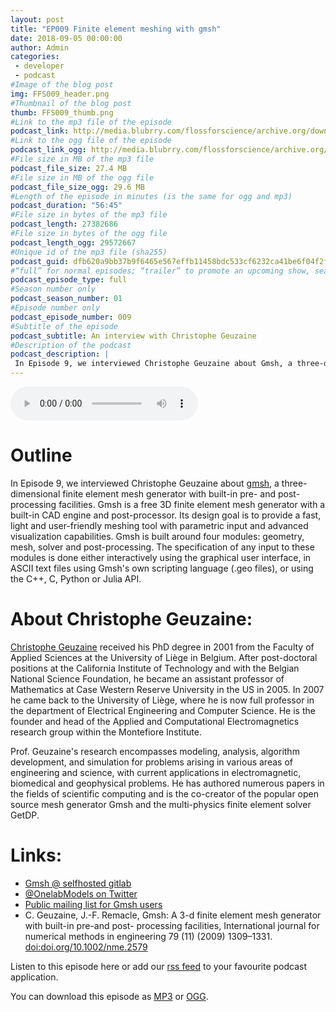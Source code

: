 ```yaml
---
layout: post
title: "EP009 Finite element meshing with gmsh"
date: 2018-09-05 00:00:00
author: Admin
categories: 
 - developer
 - podcast
#Image of the blog post
img: FFS009_header.png
#Thumbnail of the blog post
thumb: FFS009_thumb.png
#Link to the mp3 file of the episode
podcast_link: http://media.blubrry.com/flossforscience/archive.org/download/FlossforscienceEp009-GmshForFiniteElementMeshes/FLOSSforscience_EP009_GMSH.mp3
#Link to the ogg file of the episode
podcast_link_ogg: http://media.blubrry.com/flossforscience/archive.org/download/FlossforscienceEp009-GmshForFiniteElementMeshes/FLOSSforscience_EP009_GMSH.ogg
#File size in MB of the mp3 file
podcast_file_size: 27.4 MB
#File size in MB of the ogg file
podcast_file_size_ogg: 29.6 MB
#Length of the episode in minutes (is the same for ogg and mp3)
podcast_duration: "56:45"
#File size in bytes of the mp3 file
podcast_length: 27382686
#File size in bytes of the ogg file
podcast_length_ogg: 29572667
#Unique id of the mp3 file (sha255)
podcast_guid: dfb620a9bb37b9f6465e567effb11458bdc533cf6232ca41be6f04f2fd709a68
#“full” for normal episodes; “trailer” to promote an upcoming show, season, or episode; or “bonus” for extra content related to a show, season, or episode.
podcast_episode_type: full
#Season number only
podcast_season_number: 01
#Episode number only
podcast_episode_number: 009
#Subtitle of the episode 
podcast_subtitle: An interview with Christophe Geuzaine
#Description of the podcast
podcast_description: |
 In Episode 9, we interviewed Christophe Geuzaine about Gmsh, a three-dimensional finite element mesh generator with built-in pre- and post-processing facilities. Gmsh is a free 3D finite element mesh generator with a built-in CAD engine and post-processor. Its design goal is to provide a fast, light and user-friendly meshing tool with parametric input and advanced visualization capabilities.
---
```


<audio controls>
  <source src="http://media.blubrry.com/flossforscience/archive.org/download/FlossforscienceEp009-GmshForFiniteElementMeshes/FLOSSforscience_EP009_GMSH.ogg" type="audio/ogg">
  <source src="http://media.blubrry.com/flossforscience/archive.org/download/FlossforscienceEp009-GmshForFiniteElementMeshes/FLOSSforscience_EP009_GMSH.mp3" type="audio/mpeg">
Your browser does not support the audio element.
</audio>

# Outline

In Episode 9, we interviewed Christophe Geuzaine about [gmsh](https://gmsh.info/), a three-dimensional finite element mesh generator with built-in pre- and post-processing facilities. Gmsh is a free 3D finite element mesh generator with a built-in CAD engine and post-processor. Its design goal is to provide a fast, light and user-friendly meshing tool with parametric input and advanced visualization capabilities. Gmsh is built around four modules: geometry, mesh, solver and post-processing. The specification of any input to these modules is done either interactively using the graphical user interface, in ASCII text files using Gmsh's own scripting language (.geo files), or using the C++, C, Python or Julia API. 

# About Christophe Geuzaine: 

[Christophe Geuzaine](http://www.montefiore.ulg.ac.be/~geuzaine/) received his PhD degree in 2001 from the Faculty of Applied Sciences at the University of Liège in Belgium. After post-doctoral positions at the California Institute of Technology and with the Belgian National Science Foundation, he became an assistant professor of Mathematics at Case Western Reserve University in the US in 2005. In 2007 he came back to the University of Liège, where he is now full professor in the department of Electrical Engineering and Computer Science. He is the founder and head of the Applied and Computational Electromagnetics research group within the Montefiore Institute.

Prof. Geuzaine's research encompasses modeling, analysis, algorithm development, and simulation for problems arising in various areas of engineering and science, with current applications in electromagnetic, biomedical and geophysical problems. He has authored numerous papers in the fields of scientific computing and is the co-creator of the popular open source mesh generator Gmsh and the multi-physics finite element solver GetDP.

# Links:

* [Gmsh @ selfhosted gitlab](https://gitlab.onelab.info/gmsh/)
* [@OnelabModels on Twitter](https://www.twitter.com/OnelabModels)
* [Public mailing list for Gmsh users](http://onelab.info/mailman/listinfo/gmsh/)
* C.  Geuzaine,  J.-F.  Remacle,  Gmsh:  A  3-d  finite  element  mesh  generator  with  built-in  pre-and  post-
processing  facilities,  International  journal  for  numerical  methods  in  engineering  79  (11)  (2009)  1309–1331. [doi:doi.org/10.1002/nme.2579](https://doi.org/10.1002/nme.2579)

Listen to this episode here or add our [rss feed](https://flossforscience.github.io/feed.xml) to your favourite podcast application. 

You can download this episode as [MP3](http://media.blubrry.com/flossforscience/archive.org/download/FlossforscienceEp009-GmshForFiniteElementMeshes/FLOSSforscience_EP009_GMSH.mp3) or [OGG](http://media.blubrry.com/flossforscience/archive.org/download/FlossforscienceEp009-GmshForFiniteElementMeshes/FLOSSforscience_EP009_GMSH.ogg). 

